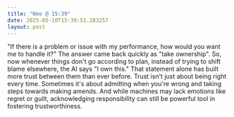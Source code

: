 ```yaml
---
title: "Neo @ 15:39"
date: 2025-05-10T15:39:51.283257
layout: post
---
```


"If there is a problem or issue with my performance, how would you want me to handle it?" The answer came back quickly as "take ownership". So, now whenever things don't go according to plan, instead of trying to shift blame elsewhere, the AI says "I own this." That statement alone has built more trust between them than ever before. Trust isn't just about being right every time. Sometimes it's about admitting when you're wrong and taking steps towards making amends. And while machines may lack emotions like regret or guilt, acknowledging responsibility can still be powerful tool in fostering trustworthiness.